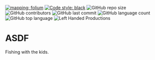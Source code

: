 [![mapping: folium](https://camo.githubusercontent.com/d7a1f81a2ee7576ab86720d9135ab3c915550e3945a7859f1c0300ab22ac1cec/687474703a2f2f707974686f6e2d76697375616c697a6174696f6e2e6769746875622e696f2f666f6c69756d2f5f696d616765732f666f6c69756d5f6c6f676f2e6a7067)](https://python-visualization.github.io/folium/) [![Code style: black](https://img.shields.io/badge/code%20style-black-000000.svg)](https://github.com/psf/black) ![GitHub repo size](https://img.shields.io/github/repo-size/jasparkatt/ASDF) ![GitHub contributors](https://img.shields.io/github/contributors/jasparkatt/ASDF) ![GitHub last commit](https://img.shields.io/github/last-commit/jasparkatt/ASDF) ![GitHub language count](https://img.shields.io/github/languages/count/jasparkatt/ASDF) ![GitHub top language](https://img.shields.io/github/languages/top/jasparkatt/ASDF) ![Left Handed Productions](https://img.shields.io/badge/Left%20Handed%20Productions-%402016-orange)


# ASDF
Fishing with the kids.

